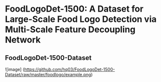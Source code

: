 FoodLogoDet-1500: A Dataset for Large-Scale Food Logo Detection via Multi-Scale Feature Decoupling Network
====
FoodLogoDet-1500-Dataset
----
![image]
(https://github.com/hq03/FoodLogoDet-1500-Dataset/raw/master/foodlogo/example.png)
